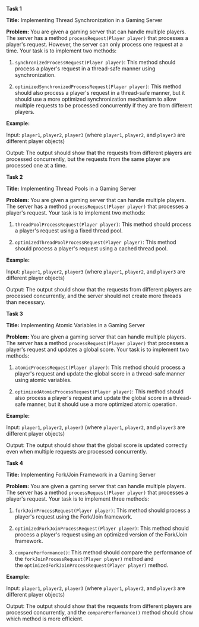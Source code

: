 **Task 1**

**Title:** Implementing Thread Synchronization in a Gaming Server

**Problem:** You are given a gaming server that can handle multiple players. The server has a method `processRequest(Player player)` that processes a player's request. However, the server can only process one request at a time. Your task is to implement two methods:

1. `synchronizedProcessRequest(Player player)`: This method should process a player's request in a thread-safe manner using synchronization.
    
2. `optimizedSynchronizedProcessRequest(Player player)`: This method should also process a player's request in a thread-safe manner, but it should use a more optimized synchronization mechanism to allow multiple requests to be processed concurrently if they are from different players.
    

**Example:**

Input: `player1`, `player2`, `player3` (where `player1`, `player2`, and `player3` are different player objects)

Output: The output should show that the requests from different players are processed concurrently, but the requests from the same player are processed one at a time.

**Task 2**

**Title:** Implementing Thread Pools in a Gaming Server

**Problem:** You are given a gaming server that can handle multiple players. The server has a method `processRequest(Player player)` that processes a player's request. Your task is to implement two methods:

1. `threadPoolProcessRequest(Player player)`: This method should process a player's request using a fixed thread pool.
    
2. `optimizedThreadPoolProcessRequest(Player player)`: This method should process a player's request using a cached thread pool.
    

**Example:**

Input: `player1`, `player2`, `player3` (where `player1`, `player2`, and `player3` are different player objects)

Output: The output should show that the requests from different players are processed concurrently, and the server should not create more threads than necessary.

**Task 3**

**Title:** Implementing Atomic Variables in a Gaming Server

**Problem:** You are given a gaming server that can handle multiple players. The server has a method `processRequest(Player player)` that processes a player's request and updates a global score. Your task is to implement two methods:

1. `atomicProcessRequest(Player player)`: This method should process a player's request and update the global score in a thread-safe manner using atomic variables.
    
2. `optimizedAtomicProcessRequest(Player player)`: This method should also process a player's request and update the global score in a thread-safe manner, but it should use a more optimized atomic operation.
    

**Example:**

Input: `player1`, `player2`, `player3` (where `player1`, `player2`, and `player3` are different player objects)

Output: The output should show that the global score is updated correctly even when multiple requests are processed concurrently.

**Task 4**

**Title:** Implementing Fork/Join Framework in a Gaming Server

**Problem:** You are given a gaming server that can handle multiple players. The server has a method `processRequest(Player player)` that processes a player's request. Your task is to implement three methods:

1. `forkJoinProcessRequest(Player player)`: This method should process a player's request using the Fork/Join framework.
    
2. `optimizedForkJoinProcessRequest(Player player)`: This method should process a player's request using an optimized version of the Fork/Join framework.
    
3. `comparePerformance()`: This method should compare the performance of the `forkJoinProcessRequest(Player player)` method and the `optimizedForkJoinProcessRequest(Player player)` method.
    

**Example:**

Input: `player1`, `player2`, `player3` (where `player1`, `player2`, and `player3` are different player objects)

Output: The output should show that the requests from different players are processed concurrently, and the `comparePerformance()` method should show which method is more efficient.
